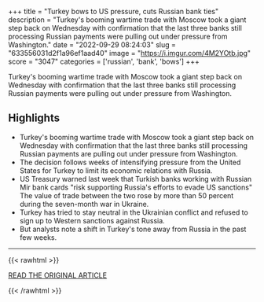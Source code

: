 +++
title = "Turkey bows to US pressure, cuts Russian bank ties"
description = "Turkey's booming wartime trade with Moscow took a giant step back on Wednesday with confirmation that the last three banks still processing Russian payments were pulling out under pressure from Washington."
date = "2022-09-29 08:24:03"
slug = "633556031d2f1a96ef1aad40"
image = "https://i.imgur.com/4M2YOtb.jpg"
score = "3047"
categories = ['russian', 'bank', 'bows']
+++

Turkey's booming wartime trade with Moscow took a giant step back on Wednesday with confirmation that the last three banks still processing Russian payments were pulling out under pressure from Washington.

## Highlights

- Turkey's booming wartime trade with Moscow took a giant step back on Wednesday with confirmation that the last three banks still processing Russian payments are pulling out under pressure from Washington.
- The decision follows weeks of intensifying pressure from the United States for Turkey to limit its economic relations with Russia.
- US Treasury warned last week that Turkish banks working with Russian Mir bank cards "risk supporting Russia's efforts to evade US sanctions" The value of trade between the two rose by more than 50 percent during the seven-month war in Ukraine.
- Turkey has tried to stay neutral in the Ukrainian conflict and refused to sign up to Western sanctions against Russia.
- But analysts note a shift in Turkey's tone away from Russia in the past few weeks.

---

{{< rawhtml >}}
  <p class="article-category">
    <a target="_blank" href="https://www.rfi.fr/en/business-and-tech/20220928-turkey-bows-to-us-pressure-cuts-russian-bank-ties">READ THE ORIGINAL ARTICLE</a>
  </p>
{{< /rawhtml >}}
